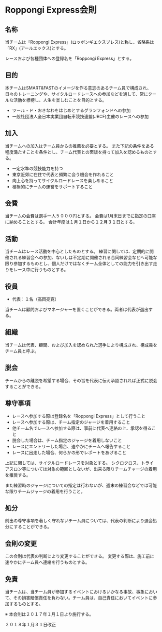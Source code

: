 # Roppongi Express会則

## 名称
当チームは「Roppongi Express」(ロッポンギエクスプレス)と称し、省略系は「RX」(アールエックス)とする。

レースおよび各種団体への登録名を「Roppongi Express」とする。

## 目的
本チームはSMART&FASTのイメージを作る意志のあるチーム員で構成され、日々のトレーニングや、サイクルロードレースへの参加などを通して、常にクールな活動を標榜し、人生を楽しむことを目的とする。

- ツール・ド・おきなわをはじめとするグランフォンドへの参加
- 一般社団法人全日本実業団自転車競技連盟(JBCF)主催のレースへの参加

## 加入
当チームへの加入はチーム員からの推薦を必要とする。
また下記の条件をある程度満たすことを条件とし、チーム代表との面談を持って加入を認めるものとする。

- 一定水準の競技能力を持つ
- 東京近郊に在住で代表と頻繁に会う機会を作れること
- 向上心を持ってサイクルロードレースを楽しめること
- 積極的にチームの運営をサポートすること

## 会費
当チームの会費は選手一人５０００円とする。
会費は1月末日までに指定の口座に納めることとする。
会計年度は１月１日から１２月３１日とする。

## 活動
当チームはレース活動を中心としたものとする。
練習に関しては、定期的に開催される練習会への参加、ないしは不定期に開催される合同練習会などへ可能な限り参加するものとし、個人だけではなくチーム全体としての能力を引き出す走りをレース中に行うものとする。

## 役員
- 代表：１名（高岡亮寛）

当チームは顧問およびマネージャーを置くことができる。両者は代表が選出する。

## 組織
当チームは代表、顧問、および加入を認められた選手により構成され、構成員をチーム員と呼ぶ。

## 脱会
チームからの離脱を希望する場合、その旨を代表に伝え承認されれば正式に脱会することができる。

## 尊守事項
- レースへ参加する際は登録名を「Roppongi Express」として行うこと
- レースへ参加する際は、チーム指定のジャージを着用すること
- 他チーム名でレースへ参加する際は、事前に代表へ連絡の上、承認を得ること
- 脱会した場合は、チーム指定のジャージを着用しないこと
- レースにエントリーした場合、速やかにチームへ報告すること
- レースに出走した場合、何らかの形でレポートをあげること

上記に関しては、サイクルロードレースを対象とする。
シクロクロス、トライアスロン等については対象の範囲としないが、出来る限りチームチャージの着用を推奨する。

また練習時のジャージについての指定は行わないが、週末の練習会などでは可能な限りチームジャージの着用を行うこと。

## 処分
前出の尊守事項を著しく守れないチーム員については、代表の判断により退会処分にすることができる。

## 会則の変更
この会則は代表の判断により変更することができる。
変更する際は、施工前に速やかにチーム員へ連絡を行うものとする。

## 免責
当チームは、当チーム員が参加するイベントにおけるいかなる事故、事象において、その損害賠償責任を負わない。チーム員は、自己責任においてイベントに参加するものとする。

※ 本会則は２０１７年１月１日より施行する。

２０１８年１月３１日改正
